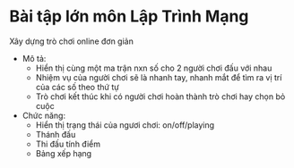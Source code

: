 # Bài tập lớn môn Lập Trình Mạng
Xây dựng trò chơi online đơn giản
- Mô tả:
  - Hiển thị cùng một ma trận nxn số cho 2 người chơi đấu với nhau
  - Nhiệm vụ của người chơi sẽ là nhanh tay, nhanh mắt để tìm ra vị trí của các số theo thứ tự
  - Trò chơi kết thúc khi có người chơi hoàn thành trò chơi hay chọn bỏ cuộc
- Chức năng:
  - Hiển thị trạng thái của ngươi chơi: on/off/playing
  - Thánh đấu
  - Thi đấu tính điểm
  - Bảng xếp hạng
